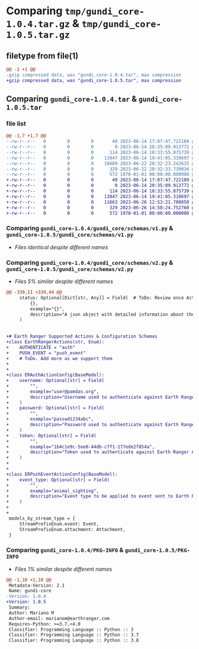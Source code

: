# Comparing `tmp/gundi_core-1.0.4.tar.gz` & `tmp/gundi_core-1.0.5.tar.gz`

## filetype from file(1)

```diff
@@ -1 +1 @@
-gzip compressed data, was "gundi_core-1.0.4.tar", max compression
+gzip compressed data, was "gundi_core-1.0.5.tar", max compression
```

## Comparing `gundi_core-1.0.4.tar` & `gundi_core-1.0.5.tar`

### file list

```diff
@@ -1,7 +1,7 @@
--rw-r--r--   0        0        0       40 2023-06-14 17:07:47.722189 gundi_core-1.0.4/README.md
--rw-r--r--   0        0        0        0 2023-06-14 20:35:09.913772 gundi_core-1.0.4/gundi_core/__init__.py
--rw-r--r--   0        0        0      114 2023-06-14 18:33:55.875739 gundi_core-1.0.4/gundi_core/schemas/__init__.py
--rw-r--r--   0        0        0    13847 2023-06-14 19:41:05.310697 gundi_core-1.0.4/gundi_core/schemas/v1.py
--rw-r--r--   0        0        0    10689 2023-06-22 20:32:23.242615 gundi_core-1.0.4/gundi_core/schemas/v2.py
--rw-r--r--   0        0        0      329 2023-06-22 20:32:33.739034 gundi_core-1.0.4/pyproject.toml
--rw-r--r--   0        0        0      572 1970-01-01 00:00:00.000000 gundi_core-1.0.4/PKG-INFO
+-rw-r--r--   0        0        0       40 2023-06-14 17:07:47.722189 gundi_core-1.0.5/README.md
+-rw-r--r--   0        0        0        0 2023-06-14 20:35:09.913772 gundi_core-1.0.5/gundi_core/__init__.py
+-rw-r--r--   0        0        0      114 2023-06-14 18:33:55.875739 gundi_core-1.0.5/gundi_core/schemas/__init__.py
+-rw-r--r--   0        0        0    13847 2023-06-14 19:41:05.310697 gundi_core-1.0.5/gundi_core/schemas/v1.py
+-rw-r--r--   0        0        0    11663 2023-06-26 12:53:21.708050 gundi_core-1.0.5/gundi_core/schemas/v2.py
+-rw-r--r--   0        0        0      329 2023-06-26 14:58:24.752760 gundi_core-1.0.5/pyproject.toml
+-rw-r--r--   0        0        0      572 1970-01-01 00:00:00.000000 gundi_core-1.0.5/PKG-INFO
```

### Comparing `gundi_core-1.0.4/gundi_core/schemas/v1.py` & `gundi_core-1.0.5/gundi_core/schemas/v1.py`

 * *Files identical despite different names*

### Comparing `gundi_core-1.0.4/gundi_core/schemas/v2.py` & `gundi_core-1.0.5/gundi_core/schemas/v2.py`

 * *Files 5% similar despite different names*

```diff
@@ -339,11 +339,44 @@
     status: Optional[Dict[str, Any]] = Field(  # ToDo: Review once Activity/Monitoring is implemented
         {},
         example="{}",
         description="A json object with detailed information about the integration health status",
     )
 
 
+# Earth Ranger Supported Actions & Configuration Schemas
+class EarthRangerActions(str, Enum):
+    AUTHENTICATE = "auth"
+    PUSH_EVENT = "push_event"
+    # ToDo. Add more as we support them
+
+
+class ERAuthActionConfig(BaseModel):
+    username: Optional[str] = Field(
+        "",
+        example="user@pamdas.org",
+        description="Username used to authenticate against Earth Ranger API",
+    )
+    password: Optional[str] = Field(
+        "",
+        example="passwd1234abc",
+        description="Password used to authenticate against Earth Ranger API",
+    )
+    token: Optional[str] = Field(
+        "",
+        example="1b4c1e9c-5ee0-44db-c7f1-177ede2f854a",
+        description="Token used to authenticate against Earth Ranger API",
+    )
+
+
+class ERPushEventActionConfig(BaseModel):
+    event_type: Optional[str] = Field(
+        "",
+        example="animal_sighting",
+        description="Event type to be applied to event sent to Earth Ranger (Optional).",
+    )
+
+
 models_by_stream_type = {
     StreamPrefixEnum.event: Event,
     StreamPrefixEnum.attachment: Attachment,
 }
```

### Comparing `gundi_core-1.0.4/PKG-INFO` & `gundi_core-1.0.5/PKG-INFO`

 * *Files 1% similar despite different names*

```diff
@@ -1,10 +1,10 @@
 Metadata-Version: 2.1
 Name: gundi-core
-Version: 1.0.4
+Version: 1.0.5
 Summary: 
 Author: Mariano M
 Author-email: marianom@earthranger.com
 Requires-Python: >=3.7,<4.0
 Classifier: Programming Language :: Python :: 3
 Classifier: Programming Language :: Python :: 3.7
 Classifier: Programming Language :: Python :: 3.8
```

